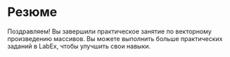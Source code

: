 # Резюме

Поздравляем! Вы завершили практическое занятие по векторному произведению массивов. Вы можете выполнить больше практических заданий в LabEx, чтобы улучшить свои навыки.
